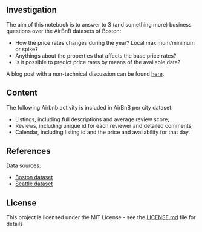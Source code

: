 ## Investigation

The aim of this notebook is to answer to 3 (and something more) business questions over the AirBnB datasets of Boston:

* How the price rates changes during the year? Local maximum/minimum or spike?
* Anythings about the properties that affects the base price rates?
* Is it possible to predict price rates by means of the available data? 

A blog post with a non-technical discussion can be found [here](https://medium.com/@marco_f/the-perfect-holiday-doesnt-exi-faa3b6bbe18a).

## Content

The following Airbnb activity is included in AirBnB per city dataset: 
* Listings, including full descriptions and average review score;
* Reviews, including unique id for each reviewer and detailed comments;
* Calendar, including listing id and the price and availability for that day.

## References

Data sources:  
* [Boston dataset](https://www.kaggle.com/airbnb/boston)  
* [Seattle dataset](https://www.kaggle.com/airbnb/seattle)

## License
This project is licensed under the MIT License - see the [LICENSE.md](LICENSE.md) file for details
